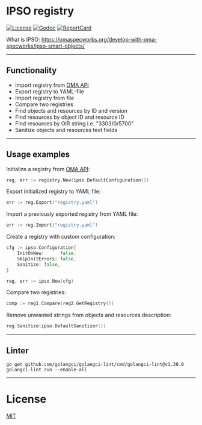 # IPSO registry

[![License][License-Image]][License-Url]
[![Godoc][Godoc-Image]][Godoc-Url]
[![ReportCard][ReportCard-Image]][ReportCard-Url]

What is IPSO: https://omaspecworks.org/develop-with-oma-specworks/ipso-smart-objects/

---

## Functionality

- Import registry from [OMA API](https://technical.openmobilealliance.org/OMNA/LwM2M/LwM2MRegistry.html)
- Export registry to YAML-file
- Import registry from file
- Compare two registries
- Find objects and resources by ID and version
- Find resources by object ID and resource ID
- Find resources by OIR string i.e. "3303/0/5700"
- Sanitize objects and resources text fields
---

## Usage examples

Initialize a registry from [OMA API](https://technical.openmobilealliance.org/OMNA/LwM2M/LwM2MRegistry.html):
```go
reg, err := registry.New(ipso.DefaultConfiguration())
```

Export initialized registry to YAML file:
```go
err := reg.Export("registry.yaml")
```

Import a previously exported registry from YAML file:
```go
err := reg.Import("registry.yaml")
```

Create a registry with custom configuration:
```go
cfg := ipso.Configuration{
    InitOnNew:      false,
    SkipInitErrors: false,
    Sanitize: false,
}

reg, err := ipso.New(cfg)
```

Compare two registries:
```go
comp := reg1.Compare(reg2.GetRegistry())
```
Remove unwanted strings from objects and resources description:
```go
reg.Sanitize(ipso.DefaultSanitizer())
```

---
## Linter

```shell
go get github.com/golangci/golangci-lint/cmd/golangci-lint@v1.38.0
golangci-lint run --enable-all
```

---
# License
[MIT](LICENSE)

[License-Url]: http://opensource.org/licenses/MIT
[License-Image]: https://img.shields.io/npm/l/express.svg

[Stability-Status-Image]: http://badges.github.io/stability-badges/dist/experimental.svg

[Godoc-Url]: https://pkg.go.dev/mod/github.com/aliakseiz/ipso-registry
[Godoc-Image]: https://godoc.org/github.com/aliakseiz/ipso-registry?status.svg

[ReportCard-Url]: https://goreportcard.com/report/github.com/aliakseiz/ipso-registry
[ReportCard-Image]: https://goreportcard.com/badge/github.com/aliakseiz/ipso-registry
